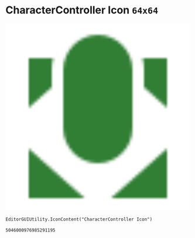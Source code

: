 # CharacterController Icon `64x64`
<img src="/img/CharacterController%20Icon.png" width=512 height=512>

``` CSharp
EditorGUIUtility.IconContent("CharacterController Icon")
```
```
5046000976985291195
```
